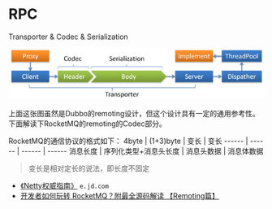 # RPC
Transporter & Codec & Serialization

![img](https://github.com/javahongxi/static/blob/master/dubbo_01.jpg)

上面这张图虽然是Dubbo的remoting设计，但这个设计具有一定的通用参考性。下面解读下RocketMQ的remoting的Codec部分。

RocketMQ的通信协议的格式如下：
4byte | (1+3)byte | 变长 | 变长
------ | ------ | ------ | ------
消息长度 | 序列化类型+消息头长度 | 消息头数据 | 消息体数据

> 变长是相对定长的说法，即长度不固定

- [《Netty权威指南》](http://e.jd.com/30186249.html) `e.jd.com`
- [开发者如何玩转 RocketMQ？附最全源码解读 【Remoting篇】](https://blog.csdn.net/javahongxi/article/details/86628470)